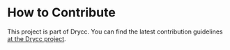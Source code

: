# How to Contribute

This project is part of Drycc. You can find the latest contribution
guidelines [at the Drycc project](https://github.com/drycc/drycc/blob/main/CONTRIBUTING.md).

